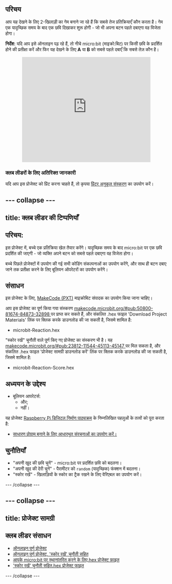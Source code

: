 ## परिचय

आप यह देखने के लिए 2-खिलाड़ी का गेम बनाने जा रहे हैं कि सबसे तेज प्रतिक्रियाएँ कौन करता है। गेम एक यादृच्छिक समय के बाद एक छवि दिखाकर शुरू होगी - जो भी अपना बटन पहले दबाएगा वह विजेता होगा।

**निर्देश**: यदि आप इसे ऑनलाइन पढ़ रहे हैं, तो नीचे micro:bit (माइक्रो:बिट) पर किसी छवि के प्रदर्शित होने की प्रतीक्षा करें और फिर यह देखने के लिए **A** या **B** को सबसे पहले दबाएँ कि सबसे तेज़ कौन है।

<div class="trinket" style="width:400px;margin: 0 auto;">
<div style="position:relative;height:0;padding-bottom:81.97%;overflow:hidden;"><iframe style="position:absolute;top:0;left:0;width:100%;height:100%;" src="https://makecode.microbit.org/---run?id=_RAu6KxHvEXMp" allowfullscreen="allowfullscreen" sandbox="allow-popups allow-scripts allow-same-origin" frameborder="0"></iframe></div>
</div>

### क्लब लीडरों के लिए अतिरिक्त जानकारी

यदि आप इस प्रोजेक्ट को प्रिंट करना चाहते हैं, तो कृपया [प्रिंटर अनुकूल संस्करण](https://projects.raspberrypi.org/en/projects/reaction/print) का उपयोग करें।

## \--- collapse \---

## title: क्लब लीडर की टिप्पणियाँ

## परिचय:

इस प्रोजेक्ट में, बच्चे एक प्रतिक्रिया खेल तैयार करेंगे। यादृच्छिक समय के बाद micro:bit पर एक छवि प्रदर्शित की जाएगी - जो व्यक्ति अपने बटन को सबसे पहले दबाएगा वह विजेता होगा।

बच्चे पिछले प्रोजेक्टों में उपयोग की गई सभी कोडिंग संकल्पनाओं का उपयोग करेंगे, और साथ ही बटन दबाए जाने तक प्रतीक्षा करने के लिए बूलियन ऑपरेटरों का उपयोग करेंगे।

## संसाधन

इस प्रोजेक्ट के लिए, [MakeCode (PXT)](http://jumpto.cc/pxt-new) माइक्रोबिट संपादक का उपयोग किया जाना चाहिए।

आप इस प्रोजेक्ट का पूर्ण किया गया संस्करण [makecode.microbit.org/#pub:50800-81674-84873-32898 ](https://makecode.microbit.org/#pub:50800-81674-84873-32898) पर प्राप्त कर सकते हैं, और संकलित .hex फाइल 'Download Project Materials' लिंक पर क्लिक करके डाउनलोड की जा सकती है, जिसमे शामिल है:

+ microbit-Reaction.hex

"स्कोर रखें" चुनौती वाले पूर्ण किए गए प्रोजेक्ट का संस्करण भी है। यह [makecode.microbit.org/#pub:23812-11544-45113-45147 ](https://makecode.microbit.org/#pub:23812-11544-45113-45147) पर मिल सकता है, और संकलित .hex फाइल 'प्रोजेक्ट सामग्री डाउनलोड करें' लिंक पर क्लिक करके डाउनलोड की जा सकती है, जिसमे शामिल है:

+ microbit-Reaction-Score.hex

## अध्ययन के उद्देश्य

+ बूलियन आपरेटर्स: 
    + और;
    + नहीं।

यह प्रोजेक्ट [Raspberry Pi डिजिटल निर्माण पाठ्यक्रम](http://rpf.io/curriculum) के निम्नलिखित पहलुओं के तत्वों को पूरा करता है:

+ [साधारण प्रोग्राम बनाने के लिए आधारभूत संरचनाओं का उपयोग करें।](https://www.raspberrypi.org/curriculum/programming/creator)

## चुनौतियाँ

+ "अपनी खुद की छवि चुनें" - micro:bit पर प्रदर्शित छवि को बदलना।
+ "अपनी खुद की देरी चुनें" - पैरामीटर को `random` (यादृच्छिक) फंक्शन में बदलना।
+ "स्कोर रखें" - खिलाड़ियों के स्कोर का ट्रैक रखने के लिए वेरिएबल का उपयोग करें।

\--- /collapse \---

## \--- collapse \---

## title: प्रोजेक्ट सामग्री

## क्लब लीडर संसाधन

+ [ऑनलाइन पूर्ण प्रोजेक्ट](https://makecode.microbit.org/#pub:50800-81674-84873-32898)
+ [ऑनलाइन पूर्ण प्रोजेक्ट, 'स्कोर रखें' चुनौती सहित](https://makecode.microbit.org/#pub:23812-11544-45113-45147)
+ [आपके micro:bit पर स्थानांतरित करने के लिए.hex प्रोजेक्ट फ़ाइल](resources/microbit-Reaction.hex)
+ ['स्कोर रखें' चुनौती सहित.hex प्रोजेक्ट फाइल](resources/microbit-Reaction-Score.hex)

\--- /collapse \---